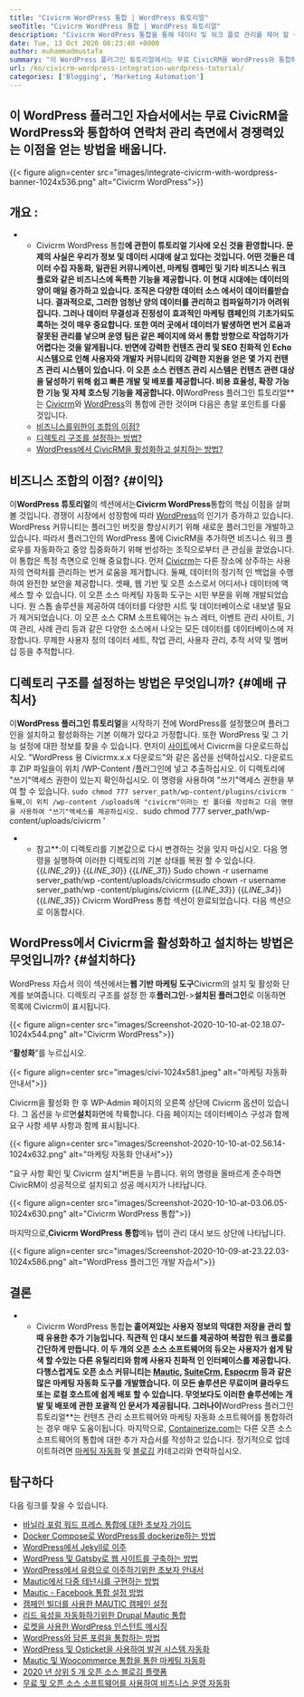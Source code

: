 ```yaml
---
title: "Civicrm WordPress 통합 | WordPress 튜토리얼" 
seoTitle: "Civicrm WordPress 통합 | WordPress 튜토리얼" 
description: "Civicrm WordPress 통합을 통해 데이터 및 워크 플로 관리를 제어 할 수 있습니다. WordPress를 사용한 오픈 소스 Civicrm의 효과적인 사용에 대한 최상의 안내서." 
date: Tue, 13 Oct 2020 08:23:40 +0000
author: muhammadmustafa
summary: "이 WordPress 플러그인 튜토리얼에서는 무료 CivicRM을 WordPress와 통합하여 연락처 관리 측면에서 경쟁력있는 이점을 얻는 방법을 배웁니다." 
url: /ko/civicrm-wordpress-integration-wordpress-tutorial/
categories: ['Blogging', 'Marketing Automation']
---
```


## 이 WordPress 플러그인 자습서에서는 무료 CivicRM을 WordPress와 통합하여 연락처 관리 측면에서 경쟁력있는 이점을 얻는 방법을 배웁니다.

{{< figure align=center src="images/integrate-civicrm-with-wordpress-banner-1024x536.png" alt="Civicrm WordPress">}}


## 개요 :
* * Civicrm WordPress 통합**에 관한이 튜토리얼 기사에 오신 것을 환영합니다. 문제의 사실은 우리가 정보 및 데이터 시대에 살고 있다는 것입니다. 어떤 것들은 데이터 수집 자동화, 일관된 커뮤니케이션, 마케팅 캠페인 및 기타 비즈니스 워크 플로와 같은 비즈니스에 독특한 기능을 제공합니다. 이 현대 시대에는 데이터의 양이 매일 증가하고 있습니다. 조직은 다양한 데이터 소스 에서이 데이터를받습니다. 결과적으로, 그러한 엄청난 양의 데이터를 관리하고 컴파일하기가 어려워집니다. 그러나 데이터 무결성과 진정성이 효과적인 마케팅 캠페인의 기초가되도록하는 것이 매우 중요합니다. 또한 여러 곳에서 데이터가 발생하면 번거 로움과 잘못된 관리를 낳으며 운영 팀은 같은 페이지에 와서 통합 방향으로 작업하기가 어렵다는 것을 알게됩니다.
반면에 강력한 컨텐츠 관리 및 SEO 친화적 인 Echo 시스템으로 인해 사용자와 개발자 커뮤니티의 강력한 지원을 얻은 몇 가지 컨텐츠 관리 시스템이 있습니다. 이 오픈 소스 컨텐츠 관리 시스템은 컨텐츠 관련 대상을 달성하기 위해 쉽고 빠른 개발 및 배포를 제공합니다. 비용 효율성, 확장 가능한 기능 및 자체 호스팅 기능을 제공합니다. 이**WordPress 플러그인 튜토리얼**는 [Civicrm][2]와 [WordPress][3]의 통합에 관한 것이며 다음은 총알 포인트를 다룰 것입니다.
  * [비즈니스를위한이 조합의 이점?][4]
  * [디렉토리 구조를 설정하는 방법?][5]
  * [WordPress에서 CivicRM을 활성화하고 설치하는 방법?][6]

## 비즈니스 조합의 이점?   {#이익}
이**WordPress 튜토리얼**의 섹션에서는**Civicrm WordPress**통합의 핵심 이점을 살펴볼 것입니다. 경쟁이 시장에서 성장함에 따라 [WordPress][3]의 인기가 증가하고 있습니다. WordPress 커뮤니티는 플러그인 버킷을 향상시키기 위해 새로운 플러그인을 개발하고 있습니다. 따라서 플러그인의 WordPress 풀에 CivicRM을 추가하면 비즈니스 워크 플로우를 자동화하고 중앙 집중화하기 위해 번성하는 조직으로부터 큰 관심을 끌었습니다.
이 통합은 특정 측면으로 인해 중요합니다. 먼저 [Civicrm][2]는 다른 장소에 상주하는 사용자의 연락처를 관리하는 번거 로움을 제거합니다. 둘째, 데이터의 정기적 인 백업을 수행하여 완전한 보안을 제공합니다. 셋째, 웹 기반 및 오픈 소스로서 어디서나 데이터에 액세스 할 수 있습니다. 이 오픈 소스 마케팅 자동화 도구는 시민 부문을 위해 개발되었습니다. 원 스톱 솔루션을 제공하여 데이터를 다양한 시트 및 데이터베이스로 내보낼 필요가 제거되었습니다. 이 오픈 소스 CRM 소프트웨어는 뉴스 레터, 이벤트 관리 사이트, 기여 관리, 사례 관리 등과 같은 다양한 소스에서 나오는 모든 데이터를 데이터베이스에 저장합니다. 무제한 사용자 정의 데이터 세트, 작업 관리, 사용자 관리, 추적 서약 및 멤버십 등을 추적합니다.

## 디렉토리 구조를 설정하는 방법은 무엇입니까?   {#예배 규칙서}
이**WordPress 플러그인 튜토리얼**을 시작하기 전에 WordPress를 설정했으며 플러그인을 설치하고 활성화하는 기본 이해가 있다고 가정합니다. 또한 WordPress 및 그 기능 설정에 대한 정보를 찾을 수 있습니다.
먼저이 [사이트][8]에서 Civicrm을 다운로드하십시오. "WordPress 용 Civicrmx.x.x 다운로드"와 같은 옵션을 선택하십시오.
다운로드 후 ZIP 파일을이 위치 /WP-Content /플러그인에 넣고 추출하십시오. 이 디렉토리에 "쓰기"액세스 권한이 있는지 확인하십시오.
이 명령을 사용하여 "쓰기"액세스 권한을 부여 할 수 있습니다. `sudo chmod 777 server_path/wp-content/plugins/civicrm '
둘째,이 위치 /wp-content /uploads에 "civicrm"이라는 빈 폴더를 작성하고 다음 명령을 사용하여 "쓰기"액세스를 제공하십시오.
`sudo chmod 777 server_path/wp-content/uploads/civicrm '
* * 참고**:이 디렉토리를 기본값으로 다시 변경하는 것을 잊지 마십시오. 다음 명령을 실행하여 이러한 디렉토리의 기본 상태를 복원 할 수 있습니다.
{{_LINE_29_}}
{{_LINE_30_}}
{{_LINE_31_}}
      Sudo chown -r username server_path/wp -content/uploads/civicrmsudo chown -r username server_path/wp -content/plugins/civicrm
{{_LINE_33_}}
{{_LINE_34_}}
{{_LINE_35_}}
Civicrm WordPress 통합 섹션이 완료되었습니다. 다음 섹션으로 이동합시다.

## WordPress에서 Civicrm을 활성화하고 설치하는 방법은 무엇입니까?   {#설치하다}
WordPress 자습서 의이 섹션에서는**웹 기반 마케팅 도구**Civicrm의 설치 및 활성화 단계를 보여줍니다. 디렉토리 구조를 설정 한 후**플러그인**->**설치된 플러그인**로 이동하면 목록에 Civicrm이 표시됩니다.

{{< figure align=center src="images/Screenshot-2020-10-10-at-02.18.07-1024x544.png" alt="Civicrm WordPress">}}

“**활성화**”를 누르십시오.

{{< figure align=center src="images/civi-1024x581.jpeg" alt="마케팅 자동화 안내서">}}

Civicrm을 활성화 한 후 WP-Admin 페이지의 오른쪽 상단에 Civicrm 옵션이 있습니다. 그 옵션을 누르면**설치**화면에 착륙합니다.
다음 페이지는 데이터베이스 구성과 함께 요구 사항 세부 사항과 함께 표시됩니다.

{{< figure align=center src="images/Screenshot-2020-10-10-at-02.56.14-1024x632.png" alt="마케팅 자동화 안내서">}}

"요구 사항 확인 및 Civicrm 설치"버튼을 누릅니다. 위의 명령을 올바르게 준수하면 CivicRM이 성공적으로 설치되고 성공 메시지가 나타납니다.

{{< figure align=center src="images/Screenshot-2020-10-10-at-03.06.05-1024x630.png" alt="Civicrm WordPress 통합">}}

마지막으로,**Civicrm WordPress 통합**메뉴 탭이 관리 대시 보드 상단에 나타납니다.

{{< figure align=center src="images/Screenshot-2020-10-09-at-23.22.03-1024x586.png" alt="WordPress 플러그인 개발 자습서">}}


## 결론
* * Civicrm WordPress 통합**는 흩어져있는 사용자 정보의 막대한 저장을 관리 할 때 유용한 추가 기능입니다. 직관적 인 대시 보드를 제공하여 복잡한 워크 플로를 간단하게 만듭니다. 이 두 개의 오픈 소스 소프트웨어의 듀오는 사용자가 쉽게 탐색 할 수있는 다른 유틸리티와 함께 ​​사용자 친화적 인 인터페이스를 제공합니다. 다행스럽게도 오픈 소스 커뮤니티는 [Mautic][9], [SuiteCrm][10], [Espocrm][11] 등과 같은 많은 마케팅 자동화 도구를 개발했습니다. 이 모든 솔루션은 무료이며 클라우드 또는 로컬 호스트에 쉽게 배포 할 수 있습니다. 무엇보다도 이러한 솔루션에는 개발 및 배포에 관한 포괄적 인 문서가 제공됩니다. 그러나이**WordPress 플러그인 튜토리얼**는 컨텐츠 관리 소프트웨어와 마케팅 자동화 소프트웨어를 통합하려는 경우 매우 도움이됩니다.
마지막으로, [Containerize.com][12]는 다른 오픈 소스 소프트웨어의 통합에 대한 추가 자습서를 작성하고 있습니다. 정기적으로 업데이트하려면 [마케팅 자동화][1] 및 [블로깅][13] 카테고리와 연락하십시오.

## 탐구하다
다음 링크를 찾을 수 있습니다.
  * [바닐라 포럼 워드 프레스 통합에 대한 초보자 가이드][14]
  * [Docker Compose로 WordPress를 dockerize하는 방법][15]
  * [WordPress에서 Jekyll로 이주][16]
  * [WordPress 및 Gatsby로 웹 사이트를 구축하는 방법][17]
  * [WordPress에서 유령으로 이주하기위한 초보자 안내서][18]
  * [Mautic에서 다중 테넌시를 구현하는 방법][19]
  * [Mautic - Facebook 통합 설정 방법][20]
  * [캠페인 빌더를 사용한 MAUTIC 캠페인 설정][21]
  * [리드 육성을 자동화하기위한 Drupal Mautic 통합][22]
  * [로켓을 사용한 WordPress 인스턴트 메시징][23]
  * [WordPress와 담론 포럼을 통합하는 방법][24]
  * [WordPress 및 Osticket을 사용하여 발권 시스템 자동화][25]
  * [Mautic 및 Woocommerce 통합을 통한 마케팅 자동화][26]
  * [2020 년 상위 5 개 오픈 소스 블로깅 플랫폼][27]
  * [무료 및 오픈 소스 소프트웨어를 사용하여 비즈니스 운영 자동화][28]

  
[1]: https://products.containerize.com/marketing-automation
[2]: https://products.containerize.com/marketing-automation/civicrm
[3]: https://products.containerize.com/blogging/wordpress
[4]: #benefits
[5]: #directory
[6]: #install
[7]: https://products.containerize.com/blogging/wordpress/
[8]: https://civicrm.org/download
[9]: https://products.containerize.com/marketing-automation/mautic/
[10]: https://products.containerize.com/marketing-automation/suitecrm/
[11]: https://products.containerize.com/marketing-automation/espocrm/
[12]: https://href.li/?https://www.containerize.com/
[13]: https://products.containerize.com/blogging
[14]: https://blog.containerize.com/blogging/how-to-a-install-plugin-in-wordpress-vanilla-forum/
[15]: https://blog.containerize.com/blogging/how-to-dockerize-wordpress-docker-wordpress/
[16]: https://blog.containerize.com/blogging/quick-guide-on-how-to-migrate-from-wordpress-to-jekyll/
[17]: https://blog.containerize.com/blogging/how-does-gatsby-integrate-with-wordpress-gatsby-wordpress/
[18]:https://blog.containerize.com/blogging/a-guide-to-migrate-from-wordpress-to-ghost-ghost-wordpress/
[19]: https://blog.containerize.com/marketing-automation/how-to-implement-multi-tenancy-in-mautic/
[20]: https://blog.containerize.com/marketing-automation/how-to-setup-mautic-facebook-integration/
[21]: https://blog.containerize.com/marketing-automation/how-to-setup-marketing-campaigns-using-mautic-campaign-builder/
[22]: https://blog.containerize.com/content-management/drupal-tutorial-automate-lead-growth-with-drupal-mautic/
[23]: https://blog.containerize.com/blogging/instantly-communicate-with-customers-using-wordpress-and-rocket-chat/
[24]: https://blog.containerize.com/blogging/how-to-integrate-discourse-forum-with-wordpress/
[25]: https://blog.containerize.com/blogging/automate-ticketing-system-using-wordpress-and-osticket/
[26]: https://blog.containerize.com/blogging/marketing-automation-using-mautic-and-wordpress-woocommerce/
[27]: https://blog.containerize.com/2020/10/07/top-5-open-source-blogging-platform-in-2020/
[28]: https://blog.containerize.com/blogging/automate-business-operations-using-open-source-software/
